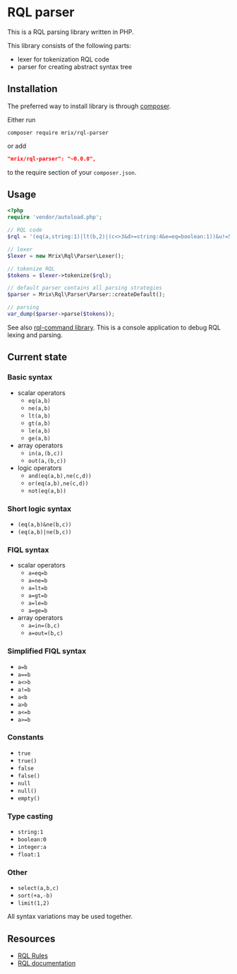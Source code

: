 RQL parser
==========

This is a RQL parsing library written in PHP.

This library consists of the following parts:
 - lexer for tokenization RQL code
 - parser for creating abstract syntax tree


Installation
------------

The preferred way to install library is through [composer](http://getcomposer.org/download/).

Either run

```
composer require mrix/rql-parser
```

or add

```json
"mrix/rql-parser": "~0.0.0",
```

to the require section of your `composer.json`.


Usage
-----

```php
<?php
require 'vendor/autoload.php';

// RQL code
$rql = '(eq(a,string:1)|lt(b,2)|(c<>3&d>=string:4&e=eq=boolean:1))&u!=5&not(or(u=6,ge(i,10)))&z=1&(a==2|b<-3|in(c,(2,float:3)))&select(a,b)&sort(+a,-b)&limit(1,2)';

// lexer
$lexer = new Mrix\Rql\Parser\Lexer();

// tokenize RQL
$tokens = $lexer->tokenize($rql);

// default parser contains all parsing strategies
$parser = Mrix\Rql\Parser\Parser::createDefault();

// parsing
var_dump($parser->parse($tokens));
```

See also [rql-command library](https://github.com/mrix/rql-command).
This is a console application to debug RQL lexing and parsing.


Current state
-------------

### Basic syntax ###

 - scalar operators
    - `eq(a,b)`
    - `ne(a,b)`
    - `lt(a,b)`
    - `gt(a,b)`
    - `le(a,b)`
    - `ge(a,b)`
 - array operators
    - `in(a,(b,c))`
    - `out(a,(b,c))`
 - logic operators
    - `and(eq(a,b),ne(c,d))`
    - `or(eq(a,b),ne(c,d))`
    - `not(eq(a,b))`

### Short logic syntax ###

 - `(eq(a,b)&ne(b,c))`
 - `(eq(a,b)|ne(b,c))`

### FIQL syntax ###

 - scalar operators
    - `a=eq=b`
    - `a=ne=b`
    - `a=lt=b`
    - `a=gt=b`
    - `a=le=b`
    - `a=ge=b`
 - array operators
    - `a=in=(b,c)`
    - `a=out=(b,c)`

### Simplified FIQL syntax ###

 - `a=b`
 - `a==b`
 - `a<>b`
 - `a!=b`
 - `a<b`
 - `a>b`
 - `a<=b`
 - `a>=b`

### Constants ###

 - `true`
 - `true()`
 - `false`
 - `false()`
 - `null`
 - `null()`
 - `empty()`

### Type casting ###

 - `string:1`
 - `boolean:0`
 - `integer:a`
 - `float:1`

### Other ###

 - `select(a,b,c)`
 - `sort(+a,-b)`
 - `limit(1,2)`

All syntax variations may be used together.


Resources
---------
 * [RQL Rules](https://github.com/persvr/rql)
 * [RQL documentation](https://doc.apsstandard.org/2.1/spec/rql)